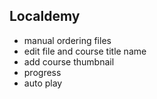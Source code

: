 ## Localdemy

- manual ordering files
- edit file and course title name
- add course thumbnail
- progress
- auto play
